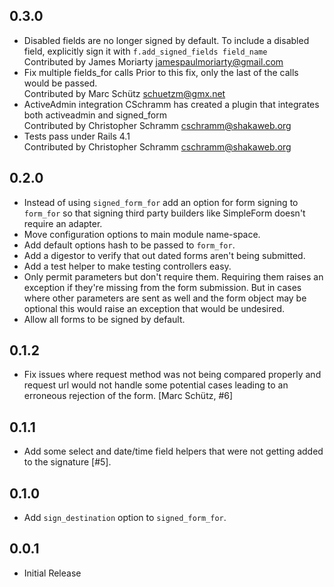## 0.3.0

* Disabled fields are no longer signed by default.
  To include a disabled field, explicitly sign it with `f.add_signed_fields field_name`  
  Contributed by James Moriarty <jamespaulmoriarty@gmail.com>
* Fix multiple fields_for calls
  Prior to this fix, only the last of the calls would be passed.  
  Contributed by Marc Schütz <schuetzm@gmx.net>
* ActiveAdmin integration
  CSchramm has created a plugin that integrates both activeadmin and signed_form  
  Contributed by Christopher Schramm <cschramm@shakaweb.org>
* Tests pass under Rails 4.1  
  Contributed by Christopher Schramm <cschramm@shakaweb.org>

## 0.2.0

* Instead of using `signed_form_for` add an option for form signing to `form_for` so that signing third party builders
  like SimpleForm doesn't require an adapter.
* Move configuration options to main module name-space.
* Add default options hash to be passed to `form_for`.
* Add a digestor to verify that out dated forms aren't being submitted.
* Add a test helper to make testing controllers easy.
* Only permit parameters but don't require them. Requiring them raises an exception if they're missing from the form
  submission. But in cases where other parameters are sent as well and the form object may be optional this would raise
  an exception that would be undesired.
* Allow all forms to be signed by default.

## 0.1.2

* Fix issues where request method was not being compared properly and request
  url would not handle some potential cases leading to an erroneous rejection of
  the form. [Marc Schütz, #6]

## 0.1.1

* Add some select and date/time field helpers that were not getting added to the signature [#5].

## 0.1.0

* Add `sign_destination` option to `signed_form_for`.

## 0.0.1

* Initial Release
